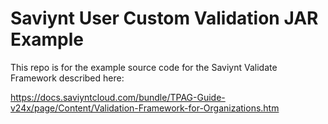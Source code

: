 # Saviynt User Custom Validation JAR Example

This repo is for the example source code for the Saviynt Validate Framework described here:

https://docs.saviyntcloud.com/bundle/TPAG-Guide-v24x/page/Content/Validation-Framework-for-Organizations.htm